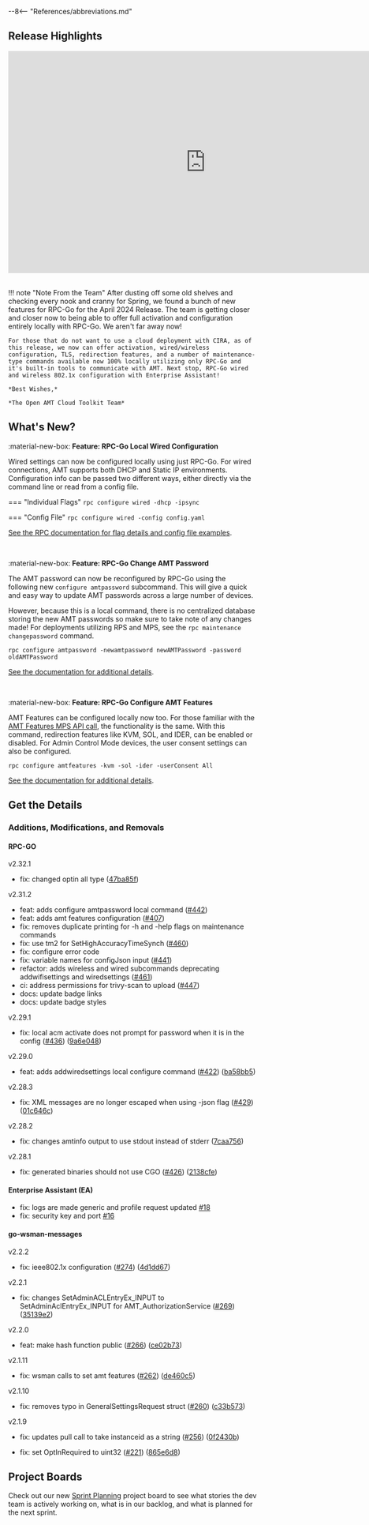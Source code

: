 --8<-- "References/abbreviations.md"
## Release Highlights

<div style="text-align:center">
  <iframe width="800" height="450" src="https://www.youtube.com/embed/kqAkDXjyeoc?si=6UGZdPnzv0tqusUB" title="April 2024 Release Video" frameborder="0" allow="accelerometer; autoplay; clipboard-write; encrypted-media; gyroscope; picture-in-picture" allowfullscreen></iframe>
</div>
<br>

!!! note "Note From the Team"
    After dusting off some old shelves and checking every nook and cranny for Spring, we found a bunch of new features for RPC-Go for the April 2024 Release. The team is getting closer and closer now to being able to offer full activation and configuration entirely locally with RPC-Go. We aren't far away now!

    For those that do not want to use a cloud deployment with CIRA, as of this release, we now can offer activation, wired/wireless configuration, TLS, redirection features, and a number of maintenance-type commands available now 100% locally utilizing only RPC-Go and it's built-in tools to communicate with AMT. Next stop, RPC-Go wired and wireless 802.1x configuration with Enterprise Assistant!
    
    *Best Wishes,* 

    *The Open AMT Cloud Toolkit Team*


## What's New?

:material-new-box: **Feature: RPC-Go Local Wired Configuration**

Wired settings can now be configured locally using just RPC-Go. For wired connections, AMT supports both DHCP and Static IP environments. Configuration info can be passed two different ways, either directly via the command line or read from a config file.

=== "Individual Flags"
    ```
    rpc configure wired -dhcp -ipsync
    ```

=== "Config File"
    ```
    rpc configure wired -config config.yaml
    ```

[See the RPC documentation for flag details and config file examples](./Reference/RPC/commandsRPC.md#wired).

<br>

:material-new-box: **Feature: RPC-Go Change AMT Password**

The AMT password can now be reconfigured by RPC-Go using the following new `configure amtpassword` subcommand. This will give a quick and easy way to update AMT passwords across a large number of devices.

However, because this is a local command, there is no centralized database storing the new AMT passwords so make sure to take note of any changes made! For deployments utilizing RPS and MPS, see the `rpc maintenance changepassword` command.

```
rpc configure amtpassword -newamtpassword newAMTPassword -password oldAMTPassword
```

[See the documentation for additional details](./Reference/RPC/commandsRPC.md#amtpassword).

<br>

:material-new-box: **Feature: RPC-Go Configure AMT Features**

AMT Features can be configured locally now too. For those familiar with the [AMT Features MPS API call](https://app.swaggerhub.com/apis-docs/rbheopenamt/mps/2.13.0#/AMT/post_api_v1_amt_features__guid_), the functionality is the same. With this command, redirection features like KVM, SOL, and IDER, can be enabled or disabled. For Admin Control Mode devices, the user consent settings can also be configured.

```
rpc configure amtfeatures -kvm -sol -ider -userConsent All
```

[See the documentation for additional details](./Reference/RPC/commandsRPC.md#amtfeatures).

## Get the Details

### Additions, Modifications, and Removals

#### RPC-GO

v2.32.1

- fix: changed optin all type ([47ba85f](https://github.com/open-amt-cloud-toolkit/rpc-go/commit/47ba85f30dfec6e6648c1a198e77b7fbd179eeeb))

v2.31.2

- feat: adds configure amtpassword local command ([#442](https://github.com/open-amt-cloud-toolkit/rpc-go/issues/442))
- feat: adds amt features configuration ([#407](https://github.com/open-amt-cloud-toolkit/rpc-go/issues/407))
- fix: removes duplicate printing for -h and -help flags on maintenance commands
- fix: use tm2 for SetHighAccuracyTimeSynch ([#460](https://github.com/open-amt-cloud-toolkit/rpc-go/issues/460))
- fix: configure error code
- fix: variable names for configJson input ([#441](https://github.com/open-amt-cloud-toolkit/rpc-go/issues/441))
- refactor: adds wireless and wired subcommands deprecating addwifisettings and wiredsettings ([#461](https://github.com/open-amt-cloud-toolkit/rpc-go/issues/461))
- ci: address permissions for trivy-scan to upload ([#447](https://github.com/open-amt-cloud-toolkit/rpc-go/issues/447))
- docs: update badge links
- docs: update badge styles

v2.29.1

- fix: local acm activate does not prompt for password when it is in the config ([#436](https://github.com/open-amt-cloud-toolkit/rpc-go/issues/436)) ([9a6e048](https://github.com/open-amt-cloud-toolkit/rpc-go/commit/9a6e048f4507a417eb3d0c627a904456157c07ec))

v2.29.0

- feat: adds addwiredsettings local configure command ([#422](https://github.com/open-amt-cloud-toolkit/rpc-go/issues/422)) ([ba58bb5](https://github.com/open-amt-cloud-toolkit/rpc-go/commit/ba58bb5b52b620e82e78b031cbfb33082f4ab434))

v2.28.3

- fix: XML messages are no longer escaped when using -json flag ([#429](https://github.com/open-amt-cloud-toolkit/rpc-go/issues/429)) ([01c646c](https://github.com/open-amt-cloud-toolkit/rpc-go/commit/01c646cb27a54d2f650f2fb3b02df3b850ac70d7))

v2.28.2

- fix: changes amtinfo output to use stdout instead of stderr ([7caa756](https://github.com/open-amt-cloud-toolkit/rpc-go/commit/7caa7568cc1b908d1fe22413ef18db85b5b02015))

v2.28.1

- fix: generated binaries should not use CGO ([#426](https://github.com/open-amt-cloud-toolkit/rpc-go/issues/426)) ([2138cfe](https://github.com/open-amt-cloud-toolkit/rpc-go/commit/2138cfea52cf15c0186c2440928c53049759ebcd))

#### Enterprise Assistant (EA)

- fix: logs are made generic and profile request updated [#18](https://github.com/open-amt-cloud-toolkit/enterprise-assistant/pull/16)
- fix: security key and port [#16](https://github.com/open-amt-cloud-toolkit/enterprise-assistant/pull/16)

#### go-wsman-messages

v2.2.2

- fix: ieee802.1x configuration ([#274](https://github.com/open-amt-cloud-toolkit/go-wsman-messages/issues/274)) ([4d1dd67](https://github.com/open-amt-cloud-toolkit/go-wsman-messages/commit/4d1dd67ec99abdd1d1ebf6578b073e63fdc1470f))

v2.2.1

- fix: changes SetAdminACLEntryEx_INPUT to SetAdminAclEntryEx_INPUT for AMT_AuthorizationService ([#269](https://github.com/open-amt-cloud-toolkit/go-wsman-messages/issues/269)) ([35139e2](https://github.com/open-amt-cloud-toolkit/go-wsman-messages/commit/35139e2c0619190cb2dc283f90546b0d562c8bf7))

v2.2.0

- feat: make hash function public ([#266](https://github.com/open-amt-cloud-toolkit/go-wsman-messages/issues/266)) ([ce02b73](https://github.com/open-amt-cloud-toolkit/go-wsman-messages/commit/ce02b739f54e84036875d4de564523dbc21de248))

v2.1.11

- fix: wsman calls to set amt features ([#262](https://github.com/open-amt-cloud-toolkit/go-wsman-messages/issues/262)) ([de460c5](https://github.com/open-amt-cloud-toolkit/go-wsman-messages/commit/de460c5202a6598b7e73e604d6e9d93991970385))

v2.1.10

- fix: removes typo in GeneralSettingsRequest struct ([#260](https://github.com/open-amt-cloud-toolkit/go-wsman-messages/issues/260)) ([c33b573](https://github.com/open-amt-cloud-toolkit/go-wsman-messages/commit/c33b573504a2a03c18179d2e04d316a60c2cfc8e))

v2.1.9

- fix: updates pull call to take instanceid as a string ([#256](https://github.com/open-amt-cloud-toolkit/go-wsman-messages/issues/256)) ([0f2430b](https://github.com/open-amt-cloud-toolkit/go-wsman-messages/commit/0f2430b615d6f5ce696e25ff157954f57f27e87d))

- fix: set OptInRequired to uint32 ([#221](https://github.com/open-amt-cloud-toolkit/go-wsman-messages/issues/221)) ([865e6d8](https://github.com/open-amt-cloud-toolkit/go-wsman-messages/commit/865e6d80bd10d801e9d567affa8406ff8cb82614))

## Project Boards

Check out our new [Sprint Planning](https://github.com/orgs/open-amt-cloud-toolkit/projects/10/views/2) project board to see what stories the dev team is actively working on, what is in our backlog, and what is planned for the next sprint.
